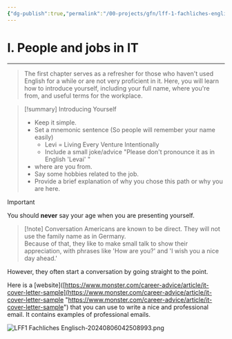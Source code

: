 ```yaml
---
{"dg-publish":true,"permalink":"/00-projects/gfn/lff-1-fachliches-englisch/","tags":["LFF1"],"noteIcon":"","updated":"2024-08-07T16:08:48.000+02:00"}
---
```


# I. People and jobs in IT
___
>The first chapter serves as a refresher for those who haven't used English for a while or are not very proficient in it. Here, you will learn how to introduce yourself, including your full name, where you're from, and useful terms for the workplace.

>[!summary] Introducing Yourself
>- Keep it simple.
>- Set a mnemonic sentence (So people will remember your name easily)
>	- Levi = Living Every Venture Intentionally 
>	- Include a small joke/advice "Please don't pronounce it as in English 'Levai' "
>- where are you from.
>- Say some hobbies  related to the job.
>- Provide a brief explanation of why you chose this path or why you are here.

>[!important] 
>You should **never** say your age when you are presenting yourself.


>[!note] Conversation
>Americans are known to be direct. They will not use the family name as in Germany.  
>Because of that, they like to make small talk to show their appreciation, with phrases like 'How are you?' and 'I wish you a nice day ahead.'
>
However, they often start a conversation by going straight to the point.

Here is a [website]([https://www.monster.com/career-advice/article/it-cover-letter-sample](https://www.monster.com/career-advice/article/it-cover-letter-sample "https://www.monster.com/career-advice/article/it-cover-letter-sample") that you can use to write a nice and professional email.
It contains examples of professional emails.

![LFF1 Fachliches Englisch-20240806042508993.png](/img/user/02%20-%20RESOURCES/Files/LFF1%20Fachliches%20Englisch-20240806042508993.png)
